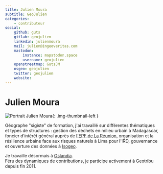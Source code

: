 ```yaml
---
title: Julien Moura
subtitle: GeoJulien
categories:
    - contributeur
social:
    github: guts
    gitlab: geojulien
    linkedin: julienmoura
    mail: julien@ingeoveritas.com
    mastodon:
        instance: mapstodon.space
        username: geojulien
    openstreetmap: GutsJM
    osgeo: geojulien
    twitter: geojulien
    website:
---
```


# Julien Moura

<!-- --8<-- [start:author-sign-block] -->

![Portrait Julien Moura](https://cdn.geotribu.fr/img/internal/contributeurs/jmou.jfif "Portrait Julien Moura"){: .img-thumbnail-left }

Géographe "sigiste" de formation, j'ai travaillé sur différentes thématiques et types de structures : gestion des déchets en milieu urbain à Madagascar, foncier d'intérêt général auprès de [l'EPF de La Réunion](http://www.epf-reunion.com/), organisation et la résilience urbaine face aux risques naturels à Lima pour l'IRD, gouvernance et ouverture des données à [Isogeo](https://www.isogeo.com).

Je travaille désormais à [Oslandia](https://oslandia.com/).  
Féru des dynamiques de contributions, je participe activement à Geotribu depuis fin 2011.

<!-- --8<-- [end:author-sign-block] -->
